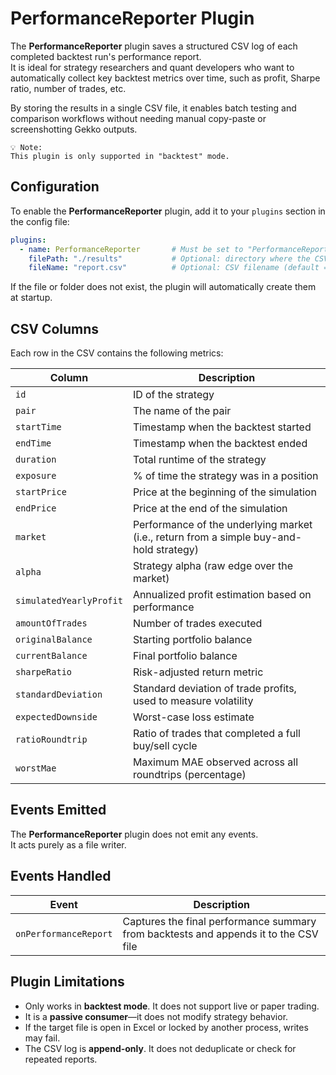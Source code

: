 # PerformanceReporter Plugin

The **PerformanceReporter** plugin saves a structured CSV log of each completed backtest run's performance report.  
It is ideal for strategy researchers and quant developers who want to automatically collect key backtest metrics over time, such as profit, Sharpe ratio, number of trades, etc.

By storing the results in a single CSV file, it enables batch testing and comparison workflows without needing manual copy-paste or screenshotting Gekko outputs.

```
💡 Note:
This plugin is only supported in "backtest" mode.
```

## Configuration

To enable the **PerformanceReporter** plugin, add it to your `plugins` section in the config file:

```yaml
plugins:
  - name: PerformanceReporter       # Must be set to "PerformanceReporter"
    filePath: "./results"           # Optional: directory where the CSV will be saved (default = current folder)
    fileName: "report.csv"          # Optional: CSV filename (default = "performance_reports.csv")
```

If the file or folder does not exist, the plugin will automatically create them at startup.

## CSV Columns

Each row in the CSV contains the following metrics:

| Column                  | Description                                                                                     |
|-------------------------|-------------------------------------------------------------------------------------------------|
| `id`                    | ID of the strategy                                                                              |
| `pair`                  | The name of the pair                                                                            |
| `startTime`             | Timestamp when the backtest started                                                             |
| `endTime`               | Timestamp when the backtest ended                                                               |
| `duration`              | Total runtime of the strategy                                                                   |
| `exposure`              | % of time the strategy was in a position                                                        |
| `startPrice`            | Price at the beginning of the simulation                                                        |
| `endPrice`              | Price at the end of the simulation                                                              |
| `market`                | Performance of the underlying market (i.e., return from a simple buy-and-hold strategy)         |
| `alpha`                 | Strategy alpha (raw edge over the market)                                                       |
| `simulatedYearlyProfit` | Annualized profit estimation based on performance                                               |
| `amountOfTrades`        | Number of trades executed                                                                       |
| `originalBalance`       | Starting portfolio balance                                                                      |
| `currentBalance`        | Final portfolio balance                                                                         |
| `sharpeRatio`           | Risk-adjusted return metric                                                                     |
| `standardDeviation`     | Standard deviation of trade profits, used to measure volatility                                 |
| `expectedDownside`      | Worst-case loss estimate                                                                        |
| `ratioRoundtrip`        | Ratio of trades that completed a full buy/sell cycle                                            |
| `worstMae`              | Maximum MAE observed across all roundtrips (percentage)                                         |

## Events Emitted

The **PerformanceReporter** plugin does not emit any events.  
It acts purely as a file writer.

## Events Handled

| Event                 | Description                                                                          |
|-----------------------|--------------------------------------------------------------------------------------|
| `onPerformanceReport` | Captures the final performance summary from backtests and appends it to the CSV file |

## Plugin Limitations

- Only works in **backtest mode**. It does not support live or paper trading.
- It is a **passive consumer**—it does not modify strategy behavior.
- If the target file is open in Excel or locked by another process, writes may fail.
- The CSV log is **append-only**. It does not deduplicate or check for repeated reports.